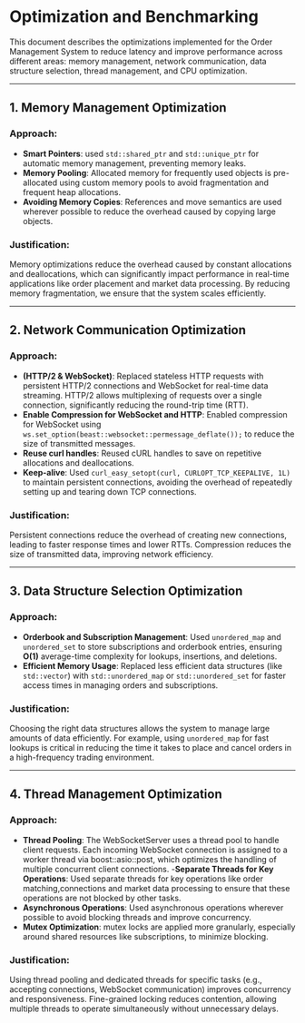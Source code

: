 # Optimization and Benchmarking

This document describes the optimizations implemented for the Order Management System to reduce latency and improve performance across different areas: memory management, network communication, data structure selection, thread management, and CPU optimization.

---

## 1. Memory Management Optimization

### Approach:
- **Smart Pointers**: used `std::shared_ptr` and `std::unique_ptr` for automatic memory management, preventing memory leaks.
- **Memory Pooling**: Allocated memory for frequently used objects is pre-allocated using custom memory pools to avoid fragmentation and frequent heap allocations.
- **Avoiding Memory Copies**: References and move semantics are used wherever possible to reduce the overhead caused by copying large objects.

### Justification:
Memory optimizations reduce the overhead caused by constant allocations and deallocations, which can significantly impact performance in real-time applications like order placement and market data processing. By reducing memory fragmentation, we ensure that the system scales efficiently.

---

## 2. Network Communication Optimization

### Approach:
- **(HTTP/2 & WebSocket)**: Replaced stateless HTTP requests with persistent HTTP/2 connections and WebSocket for real-time data streaming. HTTP/2 allows multiplexing of requests over a single connection, significantly reducing the round-trip time (RTT).
- **Enable Compression for WebSocket and HTTP**: Enabled compression for WebSocket using `ws.set_option(beast::websocket::permessage_deflate());` to reduce the size of transmitted messages.
- **Reuse curl handles**: Reused cURL handles to save on repetitive allocations and deallocations.
- **Keep-alive**: Used `curl_easy_setopt(curl, CURLOPT_TCP_KEEPALIVE, 1L)` to maintain persistent connections, avoiding the overhead of repeatedly setting up and tearing down TCP connections.

### Justification:
Persistent connections reduce the overhead of creating new connections, leading to faster response times and lower RTTs. Compression reduces the size of transmitted data, improving network efficiency.

---

## 3. Data Structure Selection Optimization

### Approach:
- **Orderbook and Subscription Management**: Used `unordered_map` and `unordered_set` to store subscriptions and orderbook entries, ensuring **O(1)** average-time complexity for lookups, insertions, and deletions.
- **Efficient Memory Usage**: Replaced less efficient data structures (like `std::vector`) with `std::unordered_map` or `std::unordered_set` for faster access times in managing orders and subscriptions.

### Justification:
Choosing the right data structures allows the system to manage large amounts of data efficiently. For example, using `unordered_map` for fast lookups is critical in reducing the time it takes to place and cancel orders in a high-frequency trading environment.

---

## 4. Thread Management Optimization

### Approach:
- **Thread Pooling**: The WebSocketServer uses a thread pool to handle client requests. Each incoming WebSocket connection is assigned to a worker thread via boost::asio::post, which optimizes the handling of multiple concurrent client connections.
-**Separate Threads for Key Operations**: Used separate threads for key operations like order matching,connections and market data processing to ensure that these operations are not blocked by other tasks.
- **Asynchronous Operations**: Used asynchronous operations wherever possible to avoid blocking threads and improve concurrency.
- **Mutex Optimization**: mutex locks are applied more granularly, especially around shared resources like subscriptions, to minimize blocking.

### Justification:
Using thread pooling and dedicated threads for specific tasks (e.g., accepting connections, WebSocket communication) improves concurrency and responsiveness. Fine-grained locking reduces contention, allowing multiple threads to operate simultaneously without unnecessary delays.